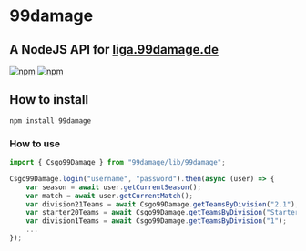 # 99damage
## A NodeJS API for [liga.99damage.de](http://liga.99damage.de)

[![npm](https://img.shields.io/npm/dt/99damage.svg?maxAge=604800)](https://www.npmjs.com/package/99damage)
[![npm](https://img.shields.io/npm/dm/99damage.svg?maxAge=604800)](https://www.npmjs.com/package/99damage)

## How to install
```npm install 99damage```

### How to use 
```typescript
import { Csgo99Damage } from "99damage/lib/99damage";

Csgo99Damage.login("username", "password").then(async (user) => {
    var season = await user.getCurrentSeason();
    var match = await user.getCurrentMatch();
    var division21Teams = await Csgo99Damage.getTeamsByDivision("2.1");
    var starter20Teams = await Csgo99Damage.getTeamsByDivision("Starter 20");
    var division1Teams = await Csgo99Damage.getTeamsByDivision("1");
    ...
});
```
